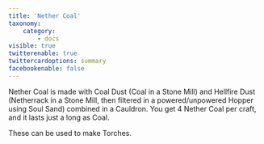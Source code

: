 ```yaml
---
title: 'Nether Coal'
taxonomy:
    category:
        - docs
visible: true
twitterenable: true
twittercardoptions: summary
facebookenable: false
---
```


Nether Coal is made with Coal Dust (Coal in a Stone Mill) and Hellfire Dust (Netherrack in a Stone Mill, then filtered in a powered/unpowered Hopper using Soul Sand) combined in a Cauldron. You get 4 Nether Coal per craft, and it lasts just a long as Coal.

These can be used to make Torches.